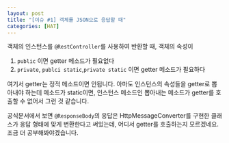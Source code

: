 ```yaml
---
layout: post
title: "[이슈 #1] 객체를 JSON으로 응답할 때"
categories: [HAT]
---
```



객체의 인스턴스를 `@RestController`를 사용하여 반환할 때, 객체의 속성이
1. `public` 이면 getter 메소드가 필요없다
2. `private`, `publci static`,`private static` 이면 getter 메소드가 필요하다

여기서 getter는 정적 메소드이면 안됩니다. 아마도 인스턴스의 속성들을 getter로 뽑아내야 하는데 
메소드가 static이면, 인스턴스 메소드인 뽑아내는 메소드가 getter를 호출할 수 없어서 그런 것 같습니다.

공식문서에서 보면 `@ResponseBody`의 응답은 HttpMessageConverter를 구현한 클래스가 
응답 형태에 맞게 변환한다고 써있는데, 어디서 getter를 호출하는지 모르겠네요. 조금 더 공부해봐야겠습니다.
